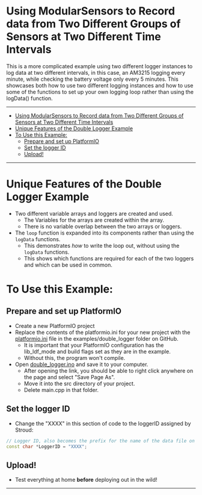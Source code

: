 [//]: # ( @page example_double_log Double %Logger Example )
# Using ModularSensors to Record data from Two Different Groups of Sensors at Two Different Time Intervals

This is a more complicated example using two different logger instances to log data at two different intervals, in this case, an AM3215 logging every minute, while checking the battery voltage only every 5 minutes.
This showcases both how to use two different logging instances and how to use some of the functions to set up your own logging loop rather than using the logData() function.

_______

[//]: # ( @tableofcontents )

[//]: # ( Start GitHub Only )
- [Using ModularSensors to Record data from Two Different Groups of Sensors at Two Different Time Intervals](#using-modularsensors-to-record-data-from-two-different-groups-of-sensors-at-two-different-time-intervals)
- [Unique Features of the Double Logger Example](#unique-features-of-the-double-logger-example)
- [To Use this Example:](#to-use-this-example)
  - [Prepare and set up PlatformIO](#prepare-and-set-up-platformio)
  - [Set the logger ID](#set-the-logger-id)
  - [Upload!](#upload)

[//]: # ( End GitHub Only )

_______

[//]: # ( @section example_double_log_unique Unique Features of the Double %Logger Example )
# Unique Features of the Double Logger Example
- Two different variable arrays and loggers are created and used.
  - The Variables for the arrays are created within the array.
  - There is no variable overlap between the two arrays or loggers.
- The `loop` function is expanded into its components rather than using the `logData` functions.
  - This demonstrates *how* to write the loop out, without using the `logData` functions.
  - This shows which functions are required for each of the two loggers and which can be used in common.

[//]: # ( @section example_double_log_using To Use this Example: )
# To Use this Example:

[//]: # ( @subsection example_double_log_pio Prepare and set up PlatformIO )
## Prepare and set up PlatformIO
- Create a new PlatformIO project
- Replace the contents of the platformio.ini for your new project with the [platformio.ini](https://raw.githubusercontent.com/EnviroDIY/ModularSensors/master/examples/double_logger/platformio.ini) file in the examples/double_logger folder on GitHub.
    - It is important that your PlatformIO configuration has the lib_ldf_mode and build flags set as they are in the example.
    - Without this, the program won't compile.
- Open [double_logger.ino](https://raw.githubusercontent.com/EnviroDIY/ModularSensors/master/examples/double_logger/double_logger.ino) and save it to your computer.
    - After opening the link, you should be able to right click anywhere on the page and select "Save Page As".
    - Move it into the src directory of your project.
    - Delete main.cpp in that folder.

[//]: # ( @subsection example_double_log_logger_id Set the logger ID )
## Set the logger ID
- Change the "XXXX" in this section of code to the loggerID assigned by Stroud:

```cpp
// Logger ID, also becomes the prefix for the name of the data file on SD card
const char *LoggerID = "XXXX";
```

[//]: # ( @subsection example_double_log_upload Upload! )
## Upload!
- Test everything at home **before** deploying out in the wild!

_______


[//]: # ( @section example_double_log_pio PlatformIO Configuration )

[//]: # ( @include{lineno} double_logger/platformio.ini )

[//]: # ( @section example_double_log_code The Complete Code )
